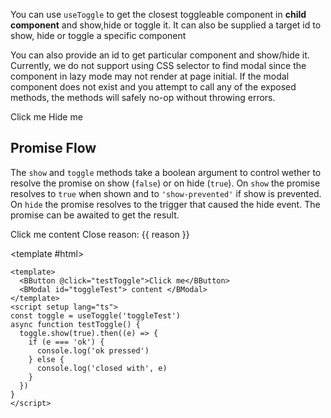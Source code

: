<ComposableHeader path="useToggle/index.ts" title="useToggle" />

<div class="lead mb-5">

You can use `useToggle` to get the closest toggleable component in **child component** and show,hide or toggle it. It can also be supplied a target id to show, hide or toggle a specific component

</div>

<HighlightCard>
  <template #html>

```vue
<BModal @hide="(e) => e.trigger === 'sometrigger' && doSomething()">
  <MyComponent />
</BModal>
```

<hr />
MyComponent.vue

```vue
<template>
  <BButton @click="hide('sometrigger')">Done</BButton>
</template>

<script setup lang="ts">
const {hide} = useToggle()
</script>
```

  </template>
</HighlightCard>

You can also provide an id to get particular component and show/hide it. Currently, we do not support using CSS selector to
find modal since the component in lazy mode may not render at page initial. If the modal component does not exist and you attempt to call any of the exposed methods, the methods will safely no-op without throwing errors.

<HighlightCard>
<BButton @click="show()">Click me</BButton>
<BModal v-if="someConditions" v-model="programmaticModal" id="my-modal">
  <BButton @click="hide()">Hide me</BButton>
</BModal>
<template #html>

```vue
<template>
  <BButton @click="show()">Click me</BButton>
  <BModal v-if="someConditions" v-model="programmaticModal" id="my-modal">
    <BButton @click="hide()">Hide me</BButton>
  </BModal>
</template>

<script setup lang="ts">
const someConditions = ref(false)
const programmaticModal = ref(false)

onMounted(() => {
  someConditions.value = true
})

const {show, hide, component} = useToggle('my-modal')
</script>
```

  </template>
</HighlightCard>

## Promise Flow

The `show` and `toggle` methods take a boolean argument to control wether to resolve the promise on show (`false`) or on hide (`true`). On `show` the promise resolves to `true` when shown and to `'show-prevented'` if show is prevented. On `hide` the promise resolves to the trigger that caused the hide event. The promise can be awaited to get the result.

<HighlightCard>
  <BButton @click="testToggle">Click me</BButton>
  <BModal id="toggleTest"> content </BModal>
  <span v-if="reason !== ''" class="mx-3">Close reason: {{ reason }}</span>

<template #html>

```vue
<template>
  <BButton @click="testToggle">Click me</BButton>
  <BModal id="toggleTest"> content </BModal>
</template>
<script setup lang="ts">
const toggle = useToggle('toggleTest')
async function testToggle() {
  toggle.show(true).then((e) => {
    if (e === 'ok') {
      console.log('ok pressed')
    } else {
      console.log('closed with', e)
    }
  })
}
</script>
```

  </template>
</HighlightCard>

<script setup lang="ts">
import {BButton, BModal, useToggle} from 'bootstrap-vue-next'
import HighlightCard from '../../components/HighlightCard.vue'

import {ref, onMounted} from 'vue'
import ComposableHeader from './ComposableHeader.vue'

const someConditions = ref(false)
const programmaticModal = ref(false)

onMounted(() => {
    someConditions.value = true
})

const {show, hide} = useToggle('my-modal')

const reason = ref('')
const toggle = useToggle('toggleTest')
async function testToggle() {
  reason.value = ''
  toggle
    .show(true)
    .then((e) => {
      if (e === 'ok') {
        console.log('ok pressed')
      } else {
        console.log('closed with', e)
      }
      reason.value = e
    })
}
</script>
